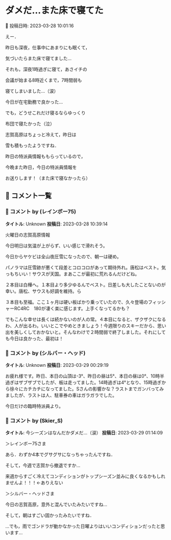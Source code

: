 # ダメだ…また床で寝てた

📅 投稿日時: 2023-03-28 10:01:16

えー．


昨日も深夜，仕事中にあまりにも眠くて，


気づいたらまた床で寝てました…





それも，深夜1時過ぎに寝て，あさイチの


会議が始まる8時近くまで，7時間弱も


寝てしまいました…（涙）


今日が在宅勤務で良かった…





でも，どうせこれだけ寝るならゆっくり


布団で寝たかった（泣）





志賀高原はちょっと冷えて，昨日は


雪も積もったようですね．


昨日の特派員情報ももらっているので，


今晩また昨日，今日の特派員情報を


お送りします！（また床で寝なかったら）

## 💬 コメント一覧

### 💬 コメント by (レインボー75)
**タイトル**: Unknown
**投稿日**: 2023-03-28 10:39:14

火曜日の志賀高原情報

今日明日は気温が上がらず、いい感じで滑れそう。

今日からヤケビは全山夜圧雪になったので、朝一は硬め。

パノラマは圧雪跡が悪くて段差とコロコロがあって期待外れ。唐松はベスト。気っもちいい！サウスが天国。まあここが最初に荒れるんだけどね。

２本目は白樺へ。１本目より多少ゆるんでベスト。日差しも大したことないのが幸い。唐松、サウスも好調を維持。ら

３本目も至福。ここ１ヶ月は硬い板ばかり乗っていたので、久々登場のフィッシャーRC4RC　180が凄く楽に感じます。上手くなってるかも？

でもこんな幸せは長くは続かないのが人の常。４本目になると、ザクザクになるわ、人が出るわ。いいとこでやめときましょう！今週限りのスキーだから、思い出を美しくしておかないと。そんなわけで２時間弱で終了しました。それにしても今日は良かった、最初は！

### 💬 コメント by (シルバー・ヘッド)
**タイトル**: Unknown
**投稿日**: 2023-03-29 00:29:19

お疲れ様です。昨日、本日の山頂は-3°、昨日の昼は5°、本日の昼は0°、10時半過ぎはザブザブでしたが、板は走ってました。14時過ぎは4°となり、15時過ぎから徐々にカチカチになってました。Sさんの影響かな？ラストまでガンバってみましたが、ラストは人、駐車券の車はガラガラでした。

今日だけの臨時特派員より。

### 💬 コメント by (Skier_S)
**タイトル**: 今シーズンはなんだかダメだ…（涙）
**投稿日**: 2023-03-29 01:14:09

＞レインボー75さま

あら．わずか4本でグサグサになっちゃったんですね．

そして，今週で志賀から撤退ですか…

来週からすごく冷えてコンディションがトップシーズン並みに良くなるかもしれませんよ！！！←ありえない



＞シルバー・ヘッドさま

今日の志賀高原，意外と混んでいたみたいですね…

そして，朝はすごい固かったみたいですね．

…でも，雨でゴンドラが動かなかった日曜よりはいいコンディションだったと思います…

